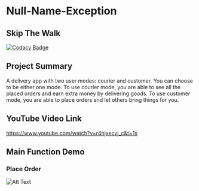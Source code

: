 # Null-Name-Exception
## Skip The Walk
[![Codacy Badge](https://api.codacy.com/project/badge/Grade/5ea0b627b01e4ae387df7624c9aa2d88)](https://www.codacy.com/manual/yanhua111/Null-Name-Exception_2?utm_source=github.com&amp;utm_medium=referral&amp;utm_content=NULL-Name-Exception/Null-Name-Exception&amp;utm_campaign=Badge_Grade)

## Project Summary
A delivery app with two user modes: courier and customer. You can choose to be either one mode. To use courier mode, you are able to see all the placed orders and earn extra money by delivering goods. To use customer mode, you are able to place orders and let others bring things for you.

## YouTube Video Link
https://www.youtube.com/watch?v=r4hjxecvj_c&t=1s

## Main Function Demo
### Place Order
![Alt Text](https://github.com/NULL-Name-Exception/Null-Name-Exception/blob/master/place_order.gif)




